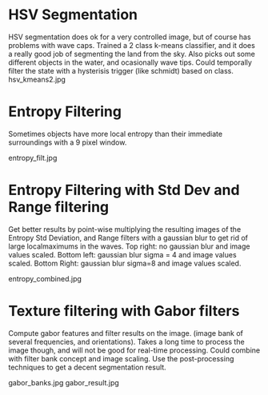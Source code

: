 # HSV Segmentation
HSV segmentation does ok for a very controlled image, but of course has problems with wave caps.  Trained a 2 class k-means classifier, and it does a really good job of segmenting the land from the sky.  Also picks out some different objects in the water, and ocasionally wave tips.  Could temporally filter the state with a hysterisis trigger (like schmidt) based on class.
hsv_kmeans2.jpg

# Entropy Filtering
Sometimes objects have more local entropy than their immediate surroundings with a 9 pixel window.

entropy_filt.jpg

# Entropy Filtering with Std Dev and Range filtering
Get better results by point-wise multiplying the resulting images of the Entropy Std Deviation, and Range filters with a gaussian blur to get rid of large localmaximums in the waves. Top right: no gaussian blur and image values scaled. Bottom left: gaussian blur sigma = 4 and image values scaled.  Bottom Right: gaussian blur sigma=8 and image values scaled.

entropy_combined.jpg

# Texture filtering with Gabor filters
Compute gabor features and filter results on the image. (image bank of several frequencies, and orientations). Takes a long time to process the image though, and will not be good for real-time processing.  Could combine with filter bank concept and image scaling.  Use the post-processing techniques to get a decent segmentation result.

gabor_banks.jpg
gabor_result.jpg


